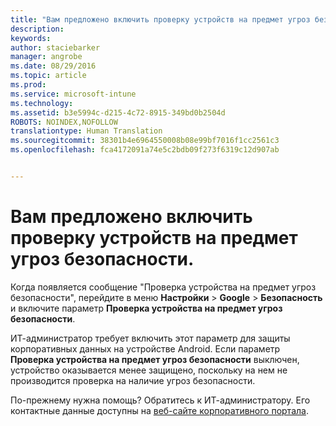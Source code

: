 ```yaml
---
title: "Вам предложено включить проверку устройств на предмет угроз безопасности | Microsoft Intune"
description: 
keywords: 
author: staciebarker
manager: angrobe
ms.date: 08/29/2016
ms.topic: article
ms.prod: 
ms.service: microsoft-intune
ms.technology: 
ms.assetid: b3e5994c-d215-4c72-8915-349bd0b2504d
ROBOTS: NOINDEX,NOFOLLOW
translationtype: Human Translation
ms.sourcegitcommit: 38301b4e6964550008b08e99bf7016f1cc2561c3
ms.openlocfilehash: fca4172091a74e5c2bdb09f273f6319c12d907ab


---
```


# Вам предложено включить проверку устройств на предмет угроз безопасности.

 Когда появляется сообщение "Проверка устройства на предмет угроз безопасности", перейдите в меню **Настройки** > **Google** > **Безопасность** и включите параметр **Проверка устройства на предмет угроз безопасности**.

ИТ-администратор требует включить этот параметр для защиты корпоративных данных на устройстве Android. Если параметр **Проверка устройства на предмет угроз безопасности** выключен, устройство оказывается менее защищено, поскольку на нем не производится проверка на наличие угроз безопасности.

По-прежнему нужна помощь? Обратитесь к ИТ-администратору. Его контактные данные доступны на [веб-сайте корпоративного портала](http://portal.manage.microsoft.com).





<!--HONumber=Aug16_HO5-->


